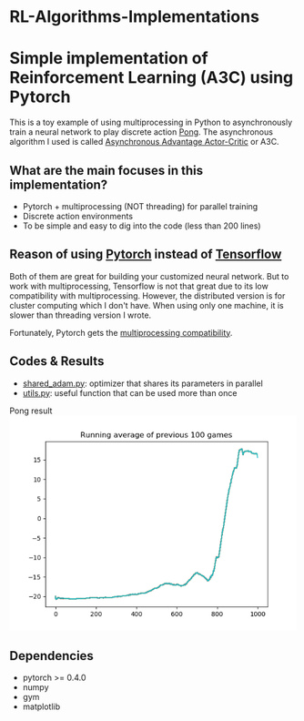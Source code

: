 # RL-Algorithms-Implementations
# Simple implementation of Reinforcement Learning (A3C) using Pytorch

This is a toy example of using multiprocessing in Python to asynchronously train a
neural network to play discrete action [Pong](https://gym.openai.com/envs/PongNoFrameskip-v4/).
The asynchronous algorithm I used is called [Asynchronous Advantage Actor-Critic](https://arxiv.org/pdf/1602.01783.pdf) or A3C.


## What are the main focuses in this implementation?

* Pytorch + multiprocessing (NOT threading) for parallel training
* Discrete action environments
* To be simple and easy to dig into the code (less than 200 lines)

## Reason of using [Pytorch](http://pytorch.org/) instead of [Tensorflow](https://www.tensorflow.org/)

Both of them are great for building your customized neural network. But to work
with multiprocessing, Tensorflow is not that great due to its low compatibility with multiprocessing.
However, the distributed version is for cluster computing which I don't have.
When using only one machine, it is slower than threading version I wrote.

Fortunately, Pytorch gets the [multiprocessing compatibility](http://pytorch.org/docs/master/notes/multiprocessing.html).

## Codes & Results

* [shared_adam.py](/A3C/shared_adam.py): optimizer that shares its parameters in parallel
* [utils.py](/A3C/utils.py): useful function that can be used more than once

Pong result
![Pong](/results/A3C_pong_final_4_threads.png)

## Dependencies

* pytorch >= 0.4.0
* numpy
* gym
* matplotlib
